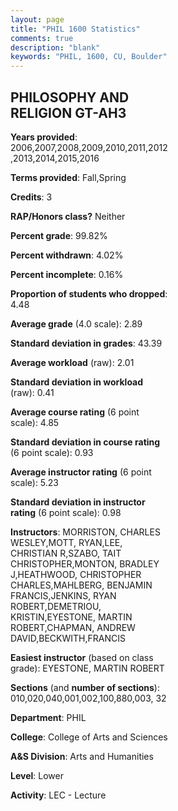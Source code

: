 ```yaml
---
layout: page
title: "PHIL 1600 Statistics"
comments: true
description: "blank"
keywords: "PHIL, 1600, CU, Boulder"
--- 
```

<head>
<script src="https://ajax.googleapis.com/ajax/libs/jquery/2.1.3/jquery.min.js"></script>
<script src="https://dl.dropboxusercontent.com/s/pc42nxpaw1ea4o9/highcharts.js?dl=0"></script>
<!-- <script src="../assets/js/highcharts.js"></script> -->
<style type="text/css">@font-face {
	font-family: "Bebas Neue";
	src: url(https://www.filehosting.org/file/details/544349/BebasNeue%20Regular.otf) format("opentype");
	}
	h1.Bebas { 
		font-family: "Bebas Neue", Verdana, Tahoma;
	}
</style>
</head>
<body>
	<div id="container" style="float: right; width: 45%; height: 88%; margin-left: 2.5%; margin-right: 2.5%;"></div>
	<script language="JavaScript">
		$(document).ready(function() {
		var chart = {type: 'column'};
		var title = {text: 'Grade Distribution'};
		var xAxis = {categories: ['A','B','C','D','F'],crosshair: true};
		var yAxis = {min: 0,title: {text: 'Percentage'}};
		var tooltip = {headerFormat: '<center><b><span style="font-size:20px">{point.key}</span></b></center>',
		               pointFormat: '<td style="padding:0"><b>{point.y:.1f}%</b></td>',
		               footerFormat: '</table>',shared: true,useHTML: true};
		var plotOptions = {column: {pointPadding: 0.0,borderWidth: 0}};  
		var credits = {enabled: false};var series= [{name: 'Percent',data: [28.34,38.92,19.75,7.25,5.74,]}];
		var json = {};
		json.chart = chart;
		json.title = title;
		json.tooltip = tooltip;
		json.xAxis = xAxis;
		json.yAxis = yAxis;  
		json.series = series;
		json.plotOptions = plotOptions;  
		json.credits = credits;
		$('#container').highcharts(json);
	});
	</script>
</body>
			   
## PHILOSOPHY AND RELIGION GT-AH3

**Years provided**: 2006,2007,2008,2009,2010,2011,2012,2013,2014,2015,2016

**Terms provided**: Fall,Spring

**Credits**: 3

**RAP/Honors class?** Neither

**Percent grade**: 99.82%

**Percent withdrawn**: 4.02%

**Percent incomplete**: 0.16%

**Proportion of students who dropped**: 4.48

**Average grade** (4.0 scale): 2.89

**Standard deviation in grades**: 43.39

**Average workload** (raw): 2.01

**Standard deviation in workload** (raw): 0.41

**Average course rating** (6 point scale): 4.85

**Standard deviation in course rating** (6 point scale): 0.93

**Average instructor rating** (6 point scale): 5.23

**Standard deviation in instructor rating** (6 point scale): 0.98

**Instructors**: MORRISTON, CHARLES WESLEY,MOTT, RYAN,LEE, CHRISTIAN R,SZABO, TAIT CHRISTOPHER,MONTON, BRADLEY J,HEATHWOOD, CHRISTOPHER CHARLES,MAHLBERG, BENJAMIN FRANCIS,JENKINS, RYAN ROBERT,DEMETRIOU, KRISTIN,EYESTONE, MARTIN ROBERT,CHAPMAN, ANDREW DAVID,BECKWITH,FRANCIS

**Easiest instructor** (based on class grade): EYESTONE, MARTIN ROBERT

**Sections** (and **number of sections**): 010,020,040,001,002,100,880,003, 32

**Department**: PHIL

**College**: College of Arts and Sciences

**A&S Division**: Arts and Humanities

**Level**: Lower

**Activity**: LEC - Lecture